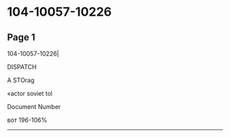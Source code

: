 # 104-10057-10226

## Page 1

104-10057-10226|

DISPATCH

A STOrag

«actor soviet tol

Document Number

вот 196-106%

---

